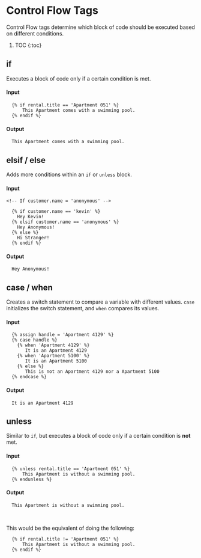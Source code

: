 # Control Flow Tags

Control Flow tags determine which block of code should be executed based on different conditions.

1. TOC
{:toc}

## if

Executes a block of code only if a certain condition is met.

#### Input

~~~ liquid
  {% if rental.title == 'Apartment 051' %}
      This Apartment comes with a swimming pool.
  {% endif %}
~~~

#### Output

~~~
  This Apartment comes with a swimming pool.
~~~

## elsif / else

Adds more conditions within an `if` or `unless` block.

#### Input

~~~ liquid
<!-- If customer.name = 'anonymous' -->

  {% if customer.name == 'kevin' %}
    Hey Kevin!
  {% elsif customer.name == 'anonymous' %}
    Hey Anonymous!
  {% else %}
    Hi Stranger!
  {% endif %}
~~~

#### Output

~~~
  Hey Anonymous!
~~~

## case / when

Creates a switch statement to compare a variable with different values. `case` initializes the switch statement, and `when` compares its values.

#### Input

~~~ liquid
  {% assign handle = 'Apartment 4129' %}
  {% case handle %}
    {% when 'Apartment 4129' %}
       It is an Apartment 4129
    {% when 'Apartment 5100' %}
       It is an Apartment 5100
    {% else %}
       This is not an Apartment 4129 nor a Apartment 5100
  {% endcase %}
~~~

#### Output

~~~
  It is an Apartment 4129
~~~

## unless

Similar to `if`, but executes a block of code only if a certain condition is **not** met.

#### Input

~~~ liquid
  {% unless rental.title == 'Apartment 051' %}
      This Apartment is without a swimming pool.
  {% endunless %}
~~~

#### Output

~~~
  This Apartment is without a swimming pool.
~~~

<br>

This would be the equivalent of doing the following:

~~~ liquid
  {% if rental.title != 'Apartment 051' %}
      This Apartment is without a swimming pool.
  {% endif %}
~~~

